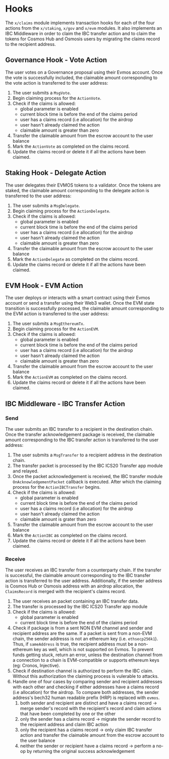 <!--
order: 4
-->

# Hooks

The `x/claims` module implements transaction hooks for each of the four actions  from the `x/staking`, `x/gov` and  `x/evm` modules. It also implements an IBC Middleware in order to claim the IBC transfer action and to claim the tokens for Cosmos Hub and Osmosis users by migrating the claims record to the recipient address.

## Governance Hook - Vote Action

The user votes on a Governance proposal using their Evmos account. Once the vote is successfully included, the claimable amount corresponding to the vote action is transferred to the user address:

1. The user submits a `MsgVote`.
2. Begin claiming process for the `ActionVote`.
3. Check if the claims is allowed:
    - global parameter is enabled
    - current block time is before the end of the claims period
    - user has a claims record (i.e allocation) for the airdrop
    - user hasn't already claimed the action
    - claimable amount is greater than zero
3. Transfer the claimable amount from the escrow account to the user balance
4. Mark the `ActionVote` as completed on the claims record.
5. Update the claims record or delete it if all the actions have been claimed.

## Staking Hook - Delegate Action

The user delegates their EVMOS tokens to a validator. Once the tokens are staked, the claimable amount corresponding to the delegate action is transferred to the user address:

1. The user submits a `MsgDelegate`.
2. Begin claiming process for the `ActionDelegate`.
3. Check if the claims is allowed:
    - global parameter is enabled
    - current block time is before the end of the claims period
    - user has a claims record (i.e allocation) for the airdrop
    - user hasn't already claimed the action
    - claimable amount is greater than zero
3. Transfer the claimable amount from the escrow account to the user balance
4. Mark the `ActionDelegate` as completed on the claims record.
5. Update the claims record or delete it if all the actions have been claimed.

## EVM Hook - EVM Action

The user deploys or interacts with a smart contract using their Evmos account or send a transfer using their Web3 wallet. Once the EVM state transition is successfully processed, the claimable amount corresponding to the EVM action is transferred to the user address:

1. The user submits a `MsgEthereumTx`.
2. Begin claiming process for the `ActionEVM`.
3. Check if the claims is allowed:
    - global parameter is enabled
    - current block time is before the end of the claims period
    - user has a claims record (i.e allocation) for the airdrop
    - user hasn't already claimed the action
    - claimable amount is greater than zero
3. Transfer the claimable amount from the escrow account to the user balance
4. Mark the `ActionEVM` as completed on the claims record.
5. Update the claims record or delete it if all the actions have been claimed.

## IBC Middleware - IBC Transfer Action

### Send

The user submits an IBC transfer to a recipient in the destination chain. Once the transfer acknowledgement package is received, the claimable amount corresponding to the IBC transfer action is transferred to the user address:

1. The user submits a `MsgTransfer` to a recipient address in the destination chain.
2. The transfer packet is processed by the IBC ICS20 Transfer app module and relayed.
3. Once the packet acknowledgement is received, the IBC transfer module `OnAcknowledgementPacket` callback is executed. After which the claiming process for the `ActionIBCTransfer` begins.
5. Check if the claims is allowed:
    - global parameter is enabled
    - current block time is before the end of the claims period
    - user has a claims record (i.e allocation) for the airdrop
    - user hasn't already claimed the action
    - claimable amount is grater than zero
6. Transfer the claimable amount from the escrow account to the user balance
7. Mark the `ActionIBC` as completed on the claims record.
8. Update the claims record or delete it if all the actions have been claimed.

### Receive

The user receives an IBC transfer from a counterparty chain. If the transfer is successful, the claimable amount corresponding to the IBC transfer action is transferred to the user address. Additionally, if the sender address is Cosmos Hub or Osmosis address with an airdrop allocation, the `ClaimsRecord` is merged with the recipient's claims record.

1. The user receives an packet containing an IBC transfer data.
2. The transfer is processed by the IBC ICS20 Transfer app module
4. Check if the claims is allowed:
   - global parameter is enabled
   - current block time is before the end of the claims period
5. Check if package is from a sent NON EVM channel and sender and recipient
	address are the same. If a packet is sent from a non-EVM chain, the sender
	addresss is not an ethereum key (i.e. `ethsecp256k1`). Thus, if
	`sameAddress` is true, the recipient address must be a non-ethereum key as
	well, which is not supported on Evmos. To prevent funds getting stuck,
	return an error, unless the destination channel from a connection to a chain
	is EVM-compatible or supports ethereum keys (eg: Cronos, Injective).
6. Check if destination channel is authorized to perform the IBC claim. Without this authorization the claiming process is vulerable to attacks.
7. Handle one of four cases by comparing sender and recipient addresses with each other and checking if either addresses have a claims record (i.e allocation) for the airdrop. To compare both addresses, the sender address's bech32 human readable prefix (HRP) is replaced with `evmos`.
   1. both sender and recipient are distinct and have a claims record -> merge sender's record with the recipient's record and claim actions that have been completed by one or the other
   2. only the sender has a claims record -> migrate the sender record to the recipient address and claim IBC action
   3. only the recipient has a claims record -> only claim IBC transfer action and transfer the claimable amount from the escrow account to the user balance
   4. neither the sender or recipient have a claims record -> perform a no-op by returning the original success acknowledgement

